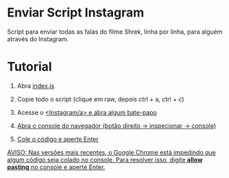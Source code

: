 # Enviar Script Instagram

Script para enviar todas as falas do filme Shrek, linha por linha, para alguém através do Instagram.

# Tutorial

1. Abra <a href="https://github.com/HestDreemurr/send-script-instagram/blob/main/index.js">index.js</a>

2. Copie todo o script (clique em raw, depois ctrl + a, ctrl + c)

3. Acesse o <a href="https://instagram.com"><Instagram/a> e abra algum bate-papo

4. Abra o console do navegador (botão direito -> inspecionar -> console)

5. Cole o código e aperte Enter

AVISO: Nas versões mais recentes, o Google Chrome está impedindo que algum código seja colado no console.
Para resolver isso, digite <strong>allow pasting</strong> no console e aperte Enter.
